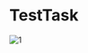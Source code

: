 # TestTask
 
![1](https://user-images.githubusercontent.com/51531952/204278793-4bc49159-3f4a-4586-8a63-d6addc03ab3d.gif)
